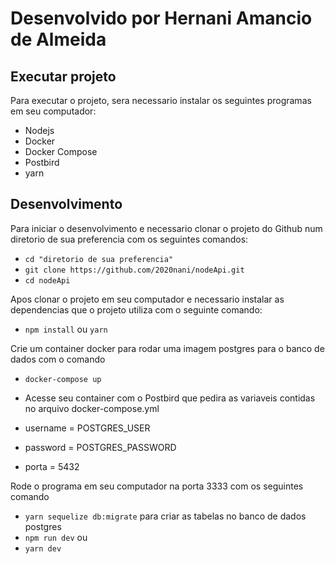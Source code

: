 # Desenvolvido por Hernani Amancio de Almeida


## Executar projeto

Para executar o projeto, sera necessario instalar os seguintes programas em seu computador:

- Nodejs 
- Docker
- Docker Compose
- Postbird
- yarn

## Desenvolvimento

Para iniciar o desenvolvimento e necessario clonar o projeto do Github num diretorio de sua preferencia com os seguintes comandos:


- `cd "diretorio de sua preferencia"`
- `git clone https://github.com/2020nani/nodeApi.git`
- `cd nodeApi`


Apos clonar o projeto em seu computador e necessario instalar as dependencias que o projeto utiliza com o seguinte comando:


- `npm install` ou `yarn` 


Crie um container docker para rodar uma imagem postgres para o banco de dados com o comando

- `docker-compose up`


- Acesse seu container com o Postbird que pedira as variaveis contidas no arquivo docker-compose.yml
- username = POSTGRES_USER
- password = POSTGRES_PASSWORD
- porta = 5432


Rode o programa em seu computador na porta 3333 com os seguintes comando


- `yarn sequelize db:migrate` para criar as tabelas no banco de dados postgres
- `npm run dev` ou 
- `yarn dev` 




